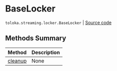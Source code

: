# BaseLocker
`toloka.streaming.locker.BaseLocker` | [Source code](https://github.com/Toloka/toloka-kit/blob/v0.1.26/src/streaming/locker.py#L25)

## Methods Summary

| Method | Description |
| :------| :-----------|
[cleanup](toloka.streaming.locker.BaseLocker.cleanup.md)| None
